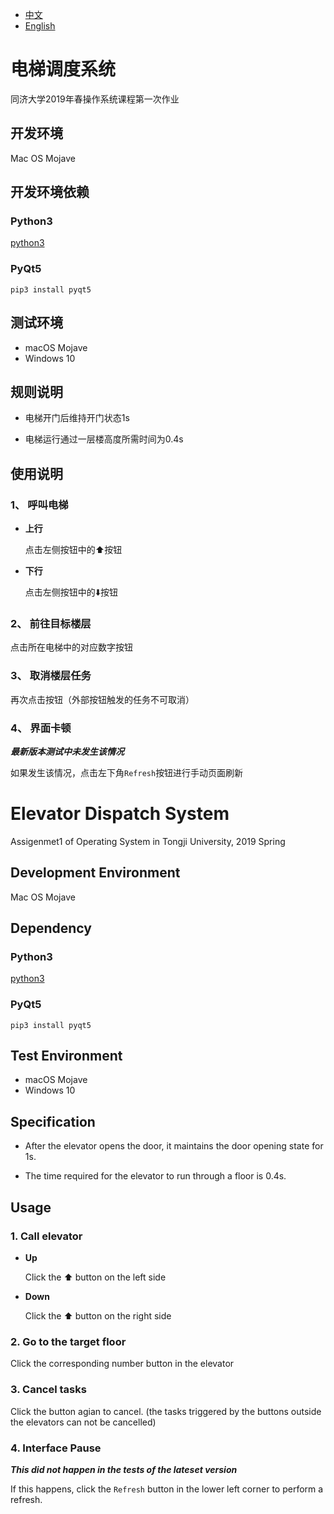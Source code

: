 * [中文](#中文)
* [English](#Eng)

<h1 id="中文">电梯调度系统</h1>
同济大学2019年春操作系统课程第一次作业

## 开发环境
Mac OS Mojave
## 开发环境依赖
### Python3
[python3](https://www.python.org/getit/) 

### PyQt5

`pip3 install pyqt5`
 
## 测试环境
* macOS Mojave
* Windows 10

## 规则说明

* 电梯开门后维持开门状态1s


* 电梯运行通过一层楼高度所需时间为0.4s
	
## 使用说明

### 1、 呼叫电梯
* **上行**

	点击左侧按钮中的⬆️按钮
* **下行**

	点击左侧按钮中的⬇️按钮
	
### 2、 前往目标楼层  
点击所在电梯中的对应数字按钮

### 3、 取消楼层任务

再次点击按钮（外部按钮触发的任务不可取消）

### 4、 界面卡顿

***最新版本测试中未发生该情况***

如果发生该情况，点击左下角`Refresh`按钮进行手动页面刷新

<h1 id="Eng">Elevator Dispatch System</h1>

Assigenmet1 of Operating System in
 Tongji University, 2019 Spring
 
## Development Environment  
Mac OS Mojave

## Dependency
### Python3
[python3](https://www.python.org/getit/) 

### PyQt5

`pip3 install pyqt5`
 
## Test Environment
* macOS Mojave
* Windows 10

## Specification

* After the elevator opens the door, it maintains the door opening state for 1s.


* The time required for the elevator to run through a floor is 0.4s.
	
## Usage
### 1. Call elevator
* **Up**

	Click the ⬆️ button on the left side
* **Down**

	Click the ⬆️ button on the right side
	
### 2. Go to the target floor 
Click the corresponding number button in the elevator

### 3. Cancel tasks
Click the button agian to cancel. (the tasks triggered by the buttons outside the elevators can not be cancelled)
### 4. Interface Pause

***This did not happen in the tests of the lateset version***

If this happens, click the `Refresh` button in the lower left corner to perform a refresh.
